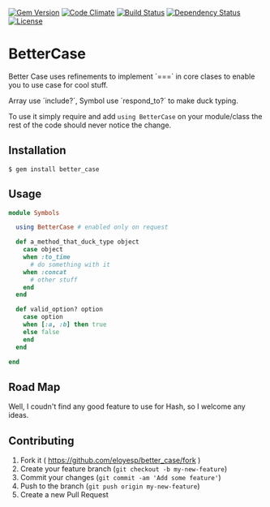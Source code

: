 [![Gem Version](http://img.shields.io/gem/v/better_case.svg)](http://badge.fury.io/rb/better_case)
[![Code Climate](http://img.shields.io/codeclimate/github/eloyesp/better_case.svg)](https://codeclimate.com/github/eloyesp/better_case)
[![Build Status](http://img.shields.io/travis/eloyesp/better_case.svg)](https://travis-ci.org/eloyesp/better_case)
[![Dependency Status](http://img.shields.io/gemnasium/eloyesp/better_case.svg)](https://gemnasium.com/eloyesp/better_case)
[![License](https://img.shields.io/badge/license-AGPL-663266.svg)](https://gnu.org/licenses/agpl)

# BetterCase

Better Case uses refinements to implement ´===´ in core clases to enable
you to use case for cool stuff.

Array use ´include?´, Symbol use ´respond_to?´ to make duck typing.

To use it simply require and add `using BetterCase` on your module/class
the rest of the code should never notice the change.

## Installation

    $ gem install better_case

## Usage

```ruby
module Symbols

  using BetterCase # enabled only on request

  def a_method_that_duck_type object
    case object
    when :to_time
      # do something with it
    when :concat
      # other stuff
    end
  end

  def valid_option? option
    case option
    when [:a, :b] then true
    else false
    end
  end

end
```

## Road Map

Well, I coudn't find any good feature to use for Hash, so I welcome any
ideas.

## Contributing

1. Fork it ( https://github.com/eloyesp/better_case/fork )
2. Create your feature branch (`git checkout -b my-new-feature`)
3. Commit your changes (`git commit -am 'Add some feature'`)
4. Push to the branch (`git push origin my-new-feature`)
5. Create a new Pull Request
